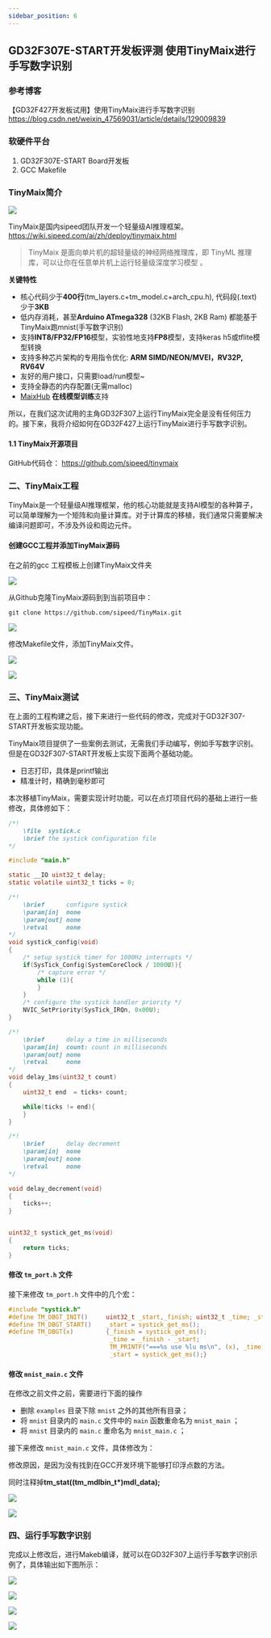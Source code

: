 ```yaml
---
sidebar_position: 6
---
```

## GD32F307E-START开发板评测 使用TinyMaix进行手写数字识别

### 参考博客 

【GD32F427开发板试用】使用TinyMaix进行手写数字识别 https://blog.csdn.net/weixin_47569031/article/details/129009839

### 软硬件平台

1. GD32F307E-START Board开发板
2. GCC Makefile

###   TinyMaix简介

![](pic/tiny0.png)

TinyMaix是国内sipeed团队开发一个轻量级AI推理框架。https://wiki.sipeed.com/ai/zh/deploy/tinymaix.html

> TinyMaix 是面向单片机的超轻量级的神经网络推理库，即 TinyML 推理库，可以让你在任意单片机上运行轻量级深度学习模型 。

**关键特性**

- 核心代码少于**400行**(tm_layers.c+tm_model.c+arch_cpu.h), 代码段(.text)少于**3KB**
- 低内存消耗，甚至**Arduino ATmega328** (32KB Flash, 2KB Ram) 都能基于TinyMaix跑mnist(手写数字识别)
- 支持**INT8/FP32/FP16**模型，实验性地支持**FP8**模型，支持keras h5或tflite模型转换
- 支持多种芯片架构的专用指令优化: **ARM SIMD/NEON/MVEI，RV32P, RV64V**
- 友好的用户接口，只需要load/run模型~
- 支持全静态的内存配置(无需malloc)
- [MaixHub](https://maixhub.com/) **在线模型训练**支持

所以，在我们这次试用的主角GD32F307上运行TinyMaix完全是没有任何压力的。接下来，我将介绍如何在GD32F427上运行TinyMaix进行手写数字识别。

####   1.1 TinyMaix开源项目

GitHub代码仓： https://github.com/sipeed/tinymaix

###   二、TinyMaix工程

TinyMaix是一个轻量级AI推理框架，他的核心功能就是支持AI模型的各种算子，可以简单理解为一个矩阵和向量计算库。对于计算库的移植，我们通常只需要解决编译问题即可，不涉及外设和周边元件。

#### 创建GCC工程并添加TinyMaix源码

在之前的gcc 工程模板上创建TinyMaix文件夹

![](pic/tiny2.png)

从Github克隆TinyMaix源码到到当前项目中：

```Plaintext
git clone https://github.com/sipeed/TinyMaix.git
```

![](pic/tiny1.png)

修改Makefile文件，添加TinyMaix文件。

![](pic/tiny6.png)

![](pic/tiny7.png)

###   三、TinyMaix测试

在上面的工程构建之后，接下来进行一些代码的修改，完成对于GD32F307-START开发板实现功能。

TinyMaix项目提供了一些案例去测试，无需我们手动编写，例如手写数字识别。但是在GD32F307-START开发板上实现下面两个基础功能。

- 日志打印，具体是printf输出
- 精准计时，精确到毫秒即可

本次移植TinyMaix，需要实现计时功能，可以在点灯项目代码的基础上进行一些修改，具体修如下：

```c
/*!
    \file  systick.c
    \brief the systick configuration file
*/

#include "main.h"

static __IO uint32_t delay;
static volatile uint32_t ticks = 0;

/*!
    \brief      configure systick
    \param[in]  none
    \param[out] none
    \retval     none
*/
void systick_config(void)
{
    /* setup systick timer for 1000Hz interrupts */
    if(SysTick_Config(SystemCoreClock / 1000U)){
        /* capture error */
        while (1){
        }
    }
    /* configure the systick handler priority */
    NVIC_SetPriority(SysTick_IRQn, 0x00U);
}

/*!
    \brief      delay a time in milliseconds
    \param[in]  count: count in milliseconds
    \param[out] none
    \retval     none
*/
void delay_1ms(uint32_t count)
{
    uint32_t end  = ticks+ count;

    while(ticks != end){
    }
}

/*!
    \brief      delay decrement
    \param[in]  none
    \param[out] none
    \retval     none
*/

void delay_decrement(void)
{
    ticks++;
}


uint32_t systick_get_ms(void)
{
    return ticks;
}

```

#### 修改 `tm_port.h` 文件

接下来修改 `tm_port.h` 文件中的几个宏：

```C
#include "systick.h"
#define TM_DBGT_INIT()     uint32_t _start,_finish; uint32_t _time; _start = systick_get_ms();
#define TM_DBGT_START()    _start = systick_get_ms();
#define TM_DBGT(x)         {_finish = systick_get_ms();                  \
                            _time = _finish - _start;                    \
                            TM_PRINTF("===%s use %lu ms\n", (x), _time); \
                            _start = systick_get_ms();}
```

#### 修改 `mnist_main.c` 文件

在修改之前文件之前，需要进行下面的操作

- 删除 `examples` 目录下除 `mnist` 之外的其他所有目录；
- 将 `mnist` 目录内的 `main.c` 文件中的 `main` 函数重命名为 `mnist_main` ；
- 将 `mnist` 目录内的 `main.c` 重命名为 `mnist_main.c` ；

接下来修改 `mnist_main.c` 文件，具体修改为：

修改原因，是因为没有找到在GCC开发环境下能够打印浮点数的方法。

同时注释掉**tm_stat((tm_mdlbin_t*)mdl_data);**

![](pic/tiny.png)

![](pic/tiny3.png)

###   四、运行手写数字识别

完成以上修改后，进行Makeb编译，就可以在GD32F307上运行手写数字识别示例了，具体输出如下图所示：

![](pic/tiny8.png)

![](pic/tiny9.png)

![](pic/tiny4.png)

![](pic/tiny5.png)






